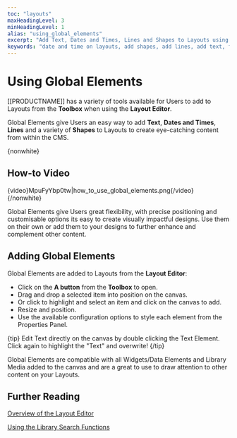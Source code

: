 ```yaml
---
toc: "layouts"
maxHeadingLevel: 3
minHeadingLevel: 1
alias: "using_global_elements"
excerpt: "Add Text, Dates and Times, Lines and Shapes to Layouts using Global Elements"
keywords: "date and time on layouts, add shapes, add lines, add text, format text"
---
```


# Using Global Elements

[[PRODUCTNAME]] has a variety of tools available for Users to add to Layouts from the **Toolbox** when using the **Layout Editor**.

Global Elements give Users an easy way to add **Text**, **Dates and Times**, **Lines** and a variety of **Shapes** to Layouts to create eye-catching content from within the CMS.

{nonwhite} 

## How-to Video

{video}MpuFyYbp0tw|how_to_use_global_elements.png{/video}
{/nonwhite}

Global Elements give Users great flexibility, with precise positioning and customisable options its easy to create visually impactful designs. Use them on their own or add them to your designs to further enhance and complement other content.

## Adding Global Elements

Global Elements are added to Layouts from the **Layout Editor**:

- Click on the **A button** from the **Toolbox** to open.
- Drag and drop a selected item into position on the canvas.
- Or click to highlight and select an item and click on the canvas to add.
- Resize and position.
- Use the available configuration options to style each element from the Properties Panel.

{tip}
Edit Text directly on the canvas by double clicking the Text Element. Click again to highlight the "Text" and overwrite!
{/tip}

Global Elements are compatible with all Widgets/Data Elements and Library Media added to the canvas and are a great to use to draw attention to other content on your Layouts. 

## Further Reading

[Overview of the Layout Editor](layouts_editor.html)

[Using the Library Search Functions](/layouts_editor_library_searches.html)





















